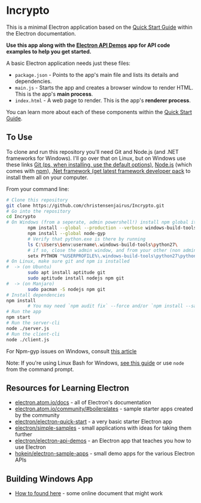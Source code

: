 # Incrypto

This is a minimal Electron application based on the [Quick Start Guide](http://electron.atom.io/docs/tutorial/quick-start) within the Electron documentation.

**Use this app along with the [Electron API Demos](http://electron.atom.io/#get-started) app for API code examples to help you get started.**

A basic Electron application needs just these files:

- `package.json` - Points to the app's main file and lists its details and dependencies.
- `main.js` - Starts the app and creates a browser window to render HTML. This is the app's **main process**.
- `index.html` - A web page to render. This is the app's **renderer process**.

You can learn more about each of these components within the [Quick Start Guide](http://electron.atom.io/docs/tutorial/quick-start).

## To Use

To clone and run this repository you'll need Git and Node.js (and .NET frameworks for Windows). I'll go over that on Linux, but on Windows use these links [Git (ps, when installing, use the default options)](https://git-scm.com), [Node.js](https://nodejs.org/en/download/) (which comes with [npm](http://npmjs.com)), [.Net framework (get latest framework developer pack](https://dotnet.microsoft.com/download/visual-studio-sdks) to install them all on your computer. 

From your command line:

```bash
# Clone this repository
git clone https://github.com/christensenjairus/Incrypto.git
# Go into the repository
cd Incrypto
# On Windows (from a seperate, admin powershell!) install npm global items to allow you to develop on your computer
        npm install --global --production --verbose windows-build-tools -vs2017
        npm install --global node-gyp
        # Verify that python.exe is there by running
        ls C:\Users\$env:username\.windows-build-tools\python27\
        # if so, close the admin window, and from your other (non admin) shell, run...
        setx PYTHON "%USERPROFILE%\.windows-build-tools\python27\python.exe"
# On Linux, make sure git and npm is installed
#  -> (on Ubuntu)
        sudo apt install aptitude git
        sudo aptitude install nodejs npm git
#  -> (on Manjaro)
        sudo pacman -S nodejs npm git
# Install dependencies 
npm install
        # You may need `npm audit fix` --force and/or `npm install --save typescript`
# Run the app
npm start
# Run the server-cli
node ./server.js
# Run the client-cli
node ./client.js
```
For Npm-gyp issues on Windows, consult [this article](https://spin.atomicobject.com/2019/03/27/node-gyp-windows/) 

Note: If you're using Linux Bash for Windows, [see this guide](https://www.howtogeek.com/261575/how-to-run-graphical-linux-desktop-applications-from-windows-10s-bash-shell/) or use `node` from the command prompt.

## Resources for Learning Electron

- [electron.atom.io/docs](http://electron.atom.io/docs) - all of Electron's documentation
- [electron.atom.io/community/#boilerplates](http://electron.atom.io/community/#boilerplates) - sample starter apps created by the community
- [electron/electron-quick-start](https://github.com/electron/electron-quick-start) - a very basic starter Electron app
- [electron/simple-samples](https://github.com/electron/simple-samples) - small applications with ideas for taking them further
- [electron/electron-api-demos](https://github.com/electron/electron-api-demos) - an Electron app that teaches you how to use Electron
- [hokein/electron-sample-apps](https://github.com/hokein/electron-sample-apps) - small demo apps for the various Electron APIs

## Building Windows App
- [How to found here](https://ourcodeworld.com/articles/read/365/how-to-create-a-windows-installer-for-an-application-built-with-electron-framework) - some online document that might work
